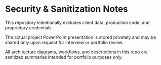 # Security & Sanitization Notes

This repository intentionally excludes client data, production code, and proprietary credentials.

The actual project PowerPoint presentation is stored privately and may be shared only upon request for interview or portfolio review.

All architecture diagrams, workflows, and descriptions in this repo are sanitized summaries intended for portfolio purposes only.
